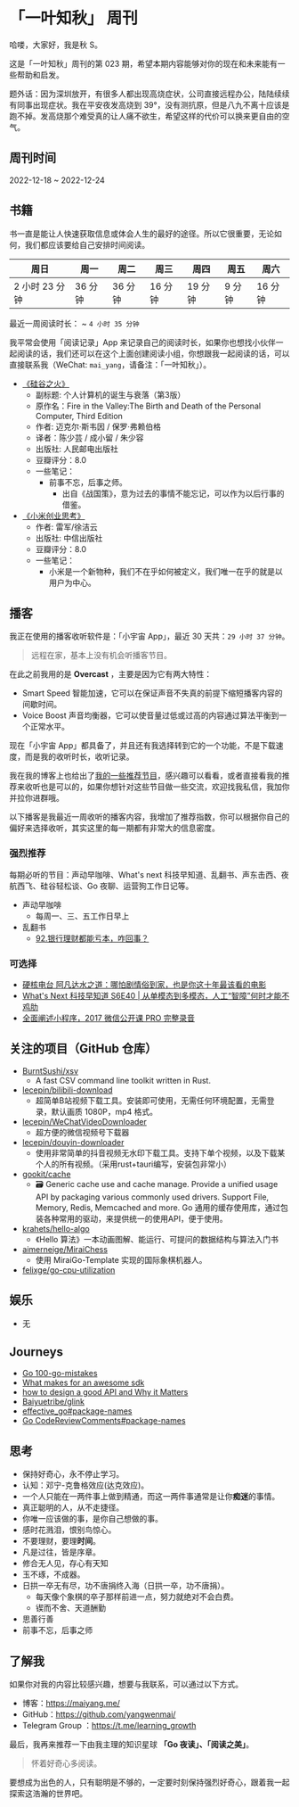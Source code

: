 # 「一叶知秋」 周刊

哈喽，大家好，我是秋 S。

这是「一叶知秋」周刊的第 023 期，希望本期内容能够对你的现在和未来能有一些帮助和启发。

题外话：因为深圳放开，有很多人都出现高烧症状，公司直接远程办公，陆陆续续有同事出现症状。我在平安夜发高烧到 39°，没有测抗原，但是八九不离十应该是跑不掉。发高烧那个难受真的让人痛不欲生，希望这样的代价可以换来更自由的空气。

## 周刊时间

2022-12-18 ~ 2022-12-24

## 书籍

书一直是能让人快速获取信息或体会人生的最好的途径。所以它很重要，无论如何，我们都应该要给自己安排时间阅读。

| 周日 | 周一 | 周二 | 周三 | 周四 | 周五 | 周六 |
|----|----|----|----|----|----|----|
| 2 小时 23 分钟 | 36 分钟 | 36 分钟 | 16 分钟 | 19 分钟 | 9 分钟 | 16 分钟 |

最近一周阅读时长： ~ `4 小时 35 分钟`

我平常会使用「阅读记录」App 来记录自己的阅读时长，如果你也想找小伙伴一起阅读的话，我们还可以在这个上面创建阅读小组，你想跟我一起阅读的话，可以直接联系我（WeChat: `mai_yang`，请备注：「一叶知秋」）。

+ [《硅谷之火》](https://book.douban.com/subject/34875818/)
  - 副标题: 个人计算机的诞生与衰落（第3版）
  - 原作名：Fire in the Valley:The Birth and Death of the Personal Computer, Third Edition
  - 作者: 迈克尔·斯韦因 / 保罗·弗赖伯格
  - 译者：陈少芸 / 成小留 / 朱少容
  - 出版社: 人民邮电出版社
  - 豆瓣评分：8.0
  - 一些笔记：
    - 前事不忘，后事之师。
      + 出自《战国策》，意为过去的事情不能忘记，可以作为以后行事的借鉴。
+ [《小米创业思考》](https://book.douban.com/subject/36057097/)
  - 作者: 雷军/徐洁云
  - 出版社: 中信出版社
  - 豆瓣评分：8.0
  - 一些笔记：
    - 小米是一个新物种，我们不在乎如何被定义，我们唯一在乎的就是以用户为中心。

## 播客

我正在使用的播客收听软件是：「小宇宙 App」，最近 30 天共：`29 小时 37 分钟`。
>远程在家，基本上没有机会听播客节目。

在此之前我用的是 **Overcast** ，主要是因为它有两大特性：
- Smart Speed 智能加速，它可以在保证声音不失真的前提下缩短播客内容的间歇时间。
- Voice Boost 声音均衡器，它可以使音量过低或过高的内容通过算法平衡到一个正常水平。

现在「小宇宙 App」都具备了，并且还有我选择转到它的一个功能，不是下载速度，而是我的收听时长，收听记录。

我在我的博客上也给出了[我的一些推荐节目](https://maiyang.me/podcasts/)，感兴趣可以看看，或者直接看我的推荐来收听也是可以的，如果你想针对这些节目做一些交流，欢迎找我私信，我加你并拉你进群哦。

以下播客是我最近一周收听的播客内容，我增加了推荐指数，你可以根据你自己的偏好来选择收听，其实这里的每一期都有非常大的信息密度。

### 强烈推荐

每期必听的节目：声动早咖啡、What's next 科技早知道、乱翻书、声东击西、夜航西飞、硅谷轻松谈、Go 夜聊、运营狗工作日记等。

+ 声动早咖啡
  - 每周一、三、五工作日早上
+ 乱翻书
  + [92.银行理财都能亏本，咋回事？](https://www.xiaoyuzhoufm.com/episode/6385aa62f6753f4e9d4d5afc)

### 可选择

+ [硬核电台 阿凡达水之道：哪怕剧情俗到家，也是你这十年最该看的电影](https://www.xiaoyuzhoufm.com/episode/639cbfd260ee2d9f173085cc)
+ [What's Next 科技早知道 S6E40 | 从单模态到多模态，人工“智障”何时才能不鸡肋](https://www.xiaoyuzhoufm.com/episode/63873bfd16da64dfd52685dd)
+ [全面阐述小程序，2017 微信公开课 PRO 完整录音](https://www.xiaoyuzhoufm.com/episode/600ec37e875ca52f827eedd6)

## 关注的项目（GitHub 仓库）

- [BurntSushi/xsv](https://github.com/BurntSushi/xsv)
  - A fast CSV command line toolkit written in Rust.
- [lecepin/bilibili-download](https://github.com/lecepin/bilibili-download)
  - 超简单B站视频下载工具。安装即可使用，无需任何环境配置，无需登录，默认画质 1080P，mp4 格式。
- [lecepin/WeChatVideoDownloader](https://github.com/lecepin/WeChatVideoDownloader)
  - 超方便的微信视频号下载器
- [lecepin/douyin-downloader](https://github.com/lecepin/douyin-downloader)
  - 使用非常简单的抖音视频无水印下载工具。支持下单个视频，以及下载某个人的所有视频。（采用rust+tauri编写，安装包非常小）
- [gookit/cache](https://github.com/gookit/cache)
  - 🗃 Generic cache use and cache manage. Provide a unified usage API by packaging various commonly used drivers. Support File, Memory, Redis, Memcached and more. Go 通用的缓存使用库，通过包装各种常用的驱动，来提供统一的使用API，便于使用。
- [krahets/hello-algo](https://github.com/krahets/hello-algo)
  - 《Hello 算法》一本动画图解、能运行、可提问的数据结构与算法入门书
- [aimerneige/MiraiChess](https://github.com/aimerneige/MiraiChess)
  - 使用 MiraiGo-Template 实现的国际象棋机器人。
- [felixge/go-cpu-utilization](https://github.com/felixge/go-cpu-utilization)


## 娱乐

- 无

## Journeys

- [Go 100-go-mistakes](https://github.com/teivah/100-go-mistakes)
- [What makes for an awesome sdk](https://www.shipengine.com/blog/what-makes-for-an-awesome-sdk/)
- [how to design a good API and Why it Matters](https://static.googleusercontent.com/media/research.google.com/zh-CN//pubs/archive/32713.pdf)
- [Baiyuetribe/glink](https://github.com/Baiyuetribe/glink)
- [effective_go#package-names](https://go.dev/doc/effective_go#package-names)
- [Go CodeReviewComments#package-names](https://github.com/golang/go/wiki/CodeReviewComments#package-names)

## 思考

+ 保持好奇心，永不停止学习。
+ 认知：邓宁-克鲁格效应(达克效应)。
+ 一个人只能在一两件事上做到精通，而这一两件事通常是让你**痴迷**的事情。
+ 真正聪明的人，从不走捷径。
+ 你唯一应该做的事，是你自己想做的事。
+ 感时花溅泪，恨别鸟惊心。
+ 不要理财，要理**时间**。
+ 凡是过往，皆是序章。
+ 修合无人见，存心有天知
+ 玉不琢，不成器。
+ 日拱一卒无有尽，功不唐捐终入海（日拱一卒，功不唐捐）。
  - 每天像个象棋的卒子那样前进一点，努力就绝对不会白费。
  - 锲而不舍、天道酬勤
+ 思善行善
+ 前事不忘，后事之师

## 了解我

如果你对我的内容比较感兴趣，想要与我联系，可以通过以下方式。

- 博客：https://maiyang.me/
- GitHub：https://github.com/yangwenmai/
- Telegram Group ：https://t.me/learning_growth

最后，我再来推荐一下由我主理的知识星球 **「Go 夜读」、「阅读之美」**。
>怀着好奇心多阅读。

要想成为出色的人，只有聪明是不够的，一定要时刻保持强烈好奇心，跟着我一起探索这浩瀚的世界吧。
